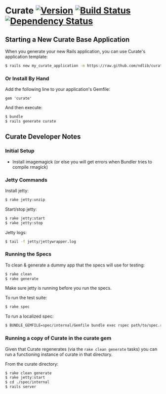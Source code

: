 # Curate  [![Version](https://badge.fury.io/rb/curate.png)](http://badge.fury.io/rb/curate) [![Build Status](https://travis-ci.org/ndlib/curate.png?branch=master)](https://travis-ci.org/ndlib/curate) [![Dependency Status](https://gemnasium.com/ndlib/curate.png)](https://gemnasium.com/ndlib/curate)

## Starting a New Curate Base Application

When you generate your new Rails application, you can use Curate's application template:
```bash
$ rails new my_curate_application -m https://raw.github.com/ndlib/curate/master/lib/generators/curate/application_template.rb
```

### Or Install By Hand

Add the following line to your application's Gemfile:

    gem 'curate'

And then execute:
```bash
$ bundle
$ rails generate curate
```

## Curate Developer Notes

### Initial Setup

* Install imagemagick (or else you will get errors when Bundler tries to compile rmagick)

### Jetty Commands

Install jetty:

```bash
$ rake jetty:unzip
```

Start/stop jetty:

```bash
$ rake jetty:start
$ rake jetty:stop
```

Jetty logs:

```bash
$ tail -f jetty/jettywrapper.log
```

### Running the Specs

To clean & generate a dummy app that the specs will use for testing:
```bash
$ rake clean
$ rake generate
```

Make sure jetty is running before you run the specs.

To run the test suite:
```bash
$ rake spec
```

To run a localized spec:
```bash
$ BUNDLE_GEMFILE=spec/internal/Gemfile bundle exec rspec path/to/spec.rb:LINE
```

### Running a copy of Curate in the curate gem

Given that Curate regenerates (via the `rake clean generate` tasks) you can run a functioning instance of curate in that directory.

From the curate directory:
```bash
$ rake clean generate
$ rake jetty:start
$ cd ./spec/internal
$ rails server
```
